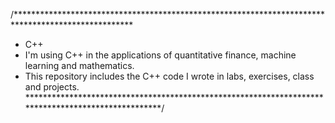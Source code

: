 /***************************************************************************************************
 * C++
 * I'm using C++ in the applications of quantitative finance, machine learning and mathematics.      
 * This repository includes the C++ code I wrote in labs, exercises, class and projects.
 ***************************************************************************************************/ 
